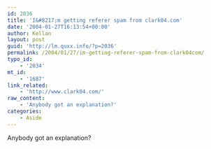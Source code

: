 ```yaml
---
id: 2036
title: 'I&#8217;m getting referer spam from clark04.com'
date: '2004-01-27T16:13:54+00:00'
author: Kellan
layout: post
guid: 'http://lm.quxx.info/?p=2036'
permalink: /2004/01/27/im-getting-referer-spam-from-clark04com/
typo_id:
    - '2034'
mt_id:
    - '1687'
link_related:
    - 'http://www.clark04.com/'
raw_content:
    - 'Anybody got an explanation?'
categories:
    - Aside
---
```


Anybody got an explanation?